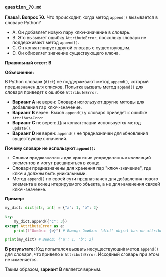 ### `question_70.md`

**Глава1. Вопрос 70.** Что происходит, когда метод `append()` вызывается в словаре Python?

- A. Он добавляет новую пару ключ-значение в словарь.
- B. Это вызывает ошибку `AttributeError`, поскольку словари не поддерживают метод `append()`.
- C. Он конкатенирует другой словарь с существующим.
- D. Он обновляет значение существующего ключа.

**Правильный ответ: B**

**Объяснение:**

В Python словари (`dict`) не поддерживают метод `append()`, который предназначен для списков. Попытка вызвать метод `append()` для словаря приведет к ошибке `AttributeError`.

*   **Вариант A** не верен:  Словари используют другие методы для добавления пар ключ-значение.
*   **Вариант B** верен: Вызов `append()` у словаря приведет к ошибке `AttributeError`.
*   **Вариант C** не верен:  Для конкатенации используется метод `update()`.
*   **Вариант D** не верен: `append()` не предназначен для обновления существующих значений.

**Почему словари не используют `append()`:**

*   Списки предназначены для хранения упорядоченных коллекций элементов и могут расширяться в конце.
*   Словари предназначены для хранения пар "ключ-значение", где ключи должны быть уникальными.
*   Метод `append()` по своей сути предназначен для добавления нового элемента в конец итерируемого объекта, а не для изменения связей ключ-значение.

**Пример:**

```python
my_dict: dict[str, int] = {"a": 1, "b": 2}

try:
    my_dict.append({"c": 3})
except AttributeError as e:
    print(f"Ошибка: {e}") # Вывод: Ошибка: 'dict' object has no attribute 'append'

print(my_dict) # Вывод: {'a': 1, 'b': 2}
```

**В результате:**
Код попытался вызвать несуществующий метод `append()` для словаря, что привело к `AttributeError`. Исходный словарь при этом не изменяется.

Таким образом, **вариант B** является верным.

